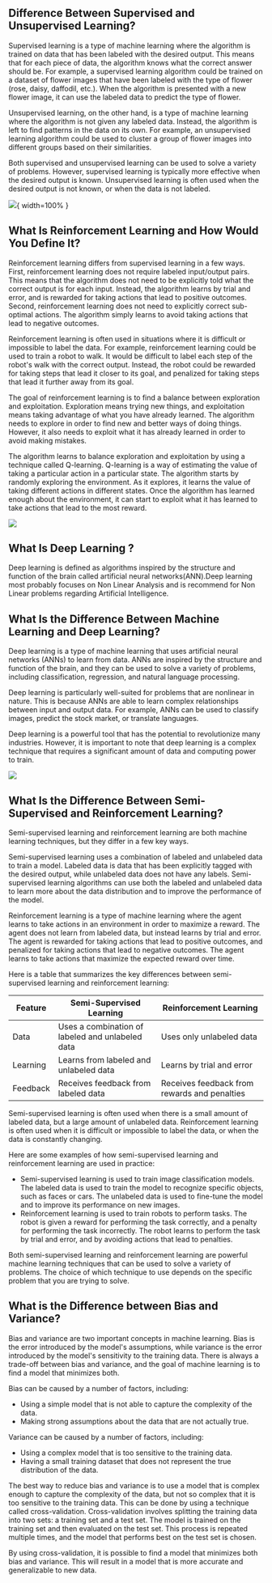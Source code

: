 ## Difference Between Supervised and Unsupervised Learning?
Supervised learning is a type of machine learning where the algorithm is trained
on data that has been labeled with the desired output. This means that for each
piece of data, the algorithm knows what the correct answer should be. For
example, a supervised learning algorithm could be trained on a dataset of flower
images that have been labeled with the type of flower (rose, daisy, daffodil,
etc.). When the algorithm is presented with a new flower image, it can use the
labeled data to predict the type of flower.

Unsupervised learning, on the other hand, is a type of machine learning where
the algorithm is not given any labeled data. Instead, the algorithm is left to
find patterns in the data on its own. For example, an unsupervised learning
algorithm could be used to cluster a group of flower images into different
groups based on their similarities.

Both supervised and unsupervised learning can be used to solve a variety of
problems. However, supervised learning is typically more effective when the
desired output is known. Unsupervised learning is often used when the desired
output is not known, or when the data is not labeled.

![](https://miro.medium.com/max/2800/0*Uzqy-gqZg77Wun0e.jpg){ width=100% }

## What Is Reinforcement Learning and How Would You Define It?
Reinforcement learning differs from supervised learning in a few ways. First,
reinforcement learning does not require labeled input/output pairs. This means
that the algorithm does not need to be explicitly told what the correct output
is for each input. Instead, the algorithm learns by trial and error, and is
rewarded for taking actions that lead to positive outcomes. Second,
reinforcement learning does not need to explicitly correct sub-optimal actions.
The algorithm simply learns to avoid taking actions that lead to negative
outcomes.

Reinforcement learning is often used in situations where it is difficult or
impossible to label the data. For example, reinforcement learning could be used
to train a robot to walk. It would be difficult to label each step of the
robot's walk with the correct output. Instead, the robot could be rewarded for
taking steps that lead it closer to its goal, and penalized for taking steps
that lead it further away from its goal.

The goal of reinforcement learning is to find a balance between exploration and
exploitation. Exploration means trying new things, and exploitation means taking
advantage of what you have already learned. The algorithm needs to explore in
order to find new and better ways of doing things. However, it also needs to
exploit what it has already learned in order to avoid making mistakes.

The algorithm learns to balance exploration and exploitation by using a
technique called Q-learning. Q-learning is a way of estimating the value of
taking a particular action in a particular state. The algorithm starts by
randomly exploring the environment. As it explores, it learns the value of
taking different actions in different states. Once the algorithm has learned
enough about the environment, it can start to exploit what it has learned to
take actions that lead to the most reward.

![](https://upload.wikimedia.org/wikipedia/commons/thumb/1/1b/Reinforcement_learning_diagram.svg/250px-Reinforcement_learning_diagram.svg.png)

## What Is Deep Learning ?
Deep learning is defined as algorithms inspired by the structure and function of
the brain called artificial neural networks(ANN).Deep learning most probably
focuses on Non Linear Analysis and is recommend for Non Linear problems
regarding Artificial Intelligence.

## What Is the Difference Between Machine Learning and Deep Learning?
Deep learning is a type of machine learning that uses artificial neural networks
(ANNs) to learn from data. ANNs are inspired by the structure and function of
the brain, and they can be used to solve a variety of problems, including
classification, regression, and natural language processing.

Deep learning is particularly well-suited for problems that are nonlinear in
nature. This is because ANNs are able to learn complex relationships between
input and output data. For example, ANNs can be used to classify images, predict
the stock market, or translate languages.

Deep learning is a powerful tool that has the potential to revolutionize many
industries. However, it is important to note that deep learning is a complex
technique that requires a significant amount of data and computing power to
train.

![](https://lawtomated.com/wp-content/uploads/2019/04/MLvsDL.png)

## What Is the Difference Between Semi-Supervised and Reinforcement Learning?

Semi-supervised learning and reinforcement learning are both machine learning
techniques, but they differ in a few key ways.

Semi-supervised learning uses a combination of labeled and unlabeled data to
train a model. Labeled data is data that has been explicitly tagged with the
desired output, while unlabeled data does not have any labels. Semi-supervised
learning algorithms can use both the labeled and unlabeled data to learn more
about the data distribution and to improve the performance of the model.

Reinforcement learning is a type of machine learning where the agent learns to
take actions in an environment in order to maximize a reward. The agent does not
learn from labeled data, but instead learns by trial and error. The agent is
rewarded for taking actions that lead to positive outcomes, and penalized for
taking actions that lead to negative outcomes. The agent learns to take actions
that maximize the expected reward over time.

Here is a table that summarizes the key differences between semi-supervised
learning and reinforcement learning:

| **Feature** 	| **Semi-Supervised Learning**                     	| **Reinforcement Learning**                   	|
|-------------	|--------------------------------------------------	|----------------------------------------------	|
| Data        	| Uses a combination of labeled and unlabeled data 	| Uses only unlabeled data                     	|
| Learning    	| Learns from labeled and unlabeled data           	| Learns by trial and error                    	|
| Feedback    	| Receives feedback from labeled data              	| Receives feedback from rewards and penalties 	|

Semi-supervised learning is often used when there is a small amount of labeled
data, but a large amount of unlabeled data. Reinforcement learning is often used
when it is difficult or impossible to label the data, or when the data is
constantly changing.

Here are some examples of how semi-supervised learning and reinforcement
learning are used in practice:

- Semi-supervised learning is used to train image classification models. The
  labeled data is used to train the model to recognize specific objects, such as
  faces or cars. The unlabeled data is used to fine-tune the model and to
  improve its performance on new images.
- Reinforcement learning is used to train robots to perform tasks. The robot is
  given a reward for performing the task correctly, and a penalty for performing
  the task incorrectly. The robot learns to perform the task by trial and error,
  and by avoiding actions that lead to penalties.

Both semi-supervised learning and reinforcement learning are powerful machine
learning techniques that can be used to solve a variety of problems. The choice
of which technique to use depends on the specific problem that you are trying to
solve.

## What is the Difference between Bias and Variance?
Bias and variance are two important concepts in machine learning. Bias is the
error introduced by the model's assumptions, while variance is the error
introduced by the model's sensitivity to the training data. There is always a
trade-off between bias and variance, and the goal of machine learning is to find
a model that minimizes both.

Bias can be caused by a number of factors, including:

- Using a simple model that is not able to capture the complexity of the data.
- Making strong assumptions about the data that are not actually true.

Variance can be caused by a number of factors, including:

- Using a complex model that is too sensitive to the training data.
- Having a small training dataset that does not represent the true distribution
  of the data.

The best way to reduce bias and variance is to use a model that is complex
enough to capture the complexity of the data, but not so complex that it is too
sensitive to the training data. This can be done by using a technique called
cross-validation. Cross-validation involves splitting the training data into two
sets: a training set and a test set. The model is trained on the training set
and then evaluated on the test set. This process is repeated multiple times, and
the model that performs best on the test set is chosen.

By using cross-validation, it is possible to find a model that minimizes both
bias and variance. This will result in a model that is more accurate and
generalizable to new data.
